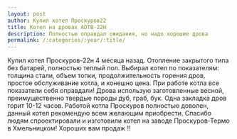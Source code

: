 ```yaml
---
layout: post
author: Купил котел Проскуров22
title: Котел на дровах АОТВ-22Н
description: Полностью оправдал ожидания, но надо хорошие дрова
permalink: /:categories/:year/:title/
---
```

Купил котел Проскуров-22н 4 месяца назад. Отопление закрытого типа без батарей, полностью теплый пол. Выбирал котел по показателям: толщина стали, объем топки, продолжительность горения дров, простое обслуживание котла, и конешно цена. При работе котла все показатели себя оправдали! Дрова использую заготовленные весной, преимущественно твердые породы дуб, граб, бук. Одна закладка дров горит 10-12 часов. Работой котла Проскуров полностью доволен, данный котел рекомендую всем желающим приобрести. Спасибо людям спроектировали и изготовили котел на заводе Проскуров-Термо в Хмельницком! Хороших вам продаж !!